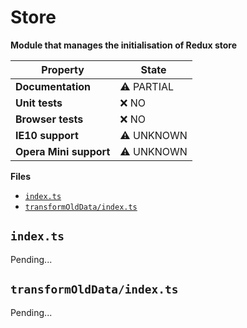 # Store

**Module that manages the initialisation of Redux store**

| Property               | State             |
| ---------------------- | ----------------- |
| **Documentation**      | :warning: PARTIAL |
| **Unit tests**         | :x: NO            |
| **Browser tests**      | :x: NO            |
| **IE10 support**       | :warning: UNKNOWN |
| **Opera Mini support** | :warning: UNKNOWN |

**Files**

- [`index.ts`](#indexts)
- [`transformOldData/index.ts`](#transformolddataindexts)

## `index.ts`

Pending...

## `transformOldData/index.ts`

Pending...